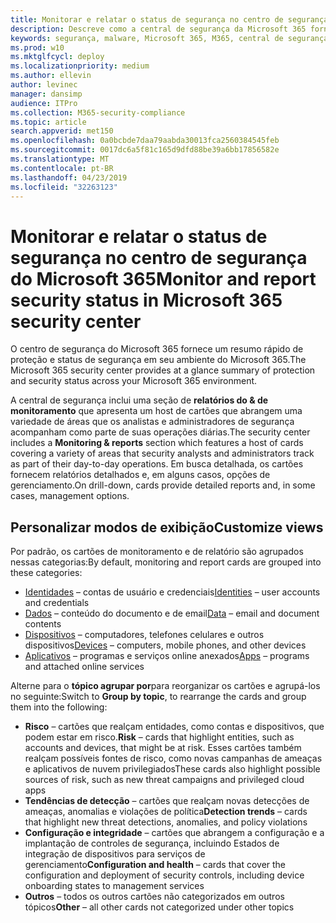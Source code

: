 ```yaml
---
title: Monitorar e relatar o status de segurança no centro de segurança do Microsoft 365
description: Descreve como a central de segurança da Microsoft 365 fornece um resumo rápido de proteção e status de segurança.
keywords: segurança, malware, Microsoft 365, M365, central de segurança, monitor, relatório, status
ms.prod: w10
ms.mktglfcycl: deploy
ms.localizationpriority: medium
ms.author: ellevin
author: levinec
manager: dansimp
audience: ITPro
ms.collection: M365-security-compliance
ms.topic: article
search.appverid: met150
ms.openlocfilehash: 0a0bcbde7daa79aabda30013fca2560384545feb
ms.sourcegitcommit: 0017dc6a5f81c165d9dfd88be39a6bb17856582e
ms.translationtype: MT
ms.contentlocale: pt-BR
ms.lasthandoff: 04/23/2019
ms.locfileid: "32263123"
---
```

# <a name="monitor-and-report-security-status-in-microsoft-365-security-center"></a><span data-ttu-id="6336d-104">Monitorar e relatar o status de segurança no centro de segurança do Microsoft 365</span><span class="sxs-lookup"><span data-stu-id="6336d-104">Monitor and report security status in Microsoft 365 security center</span></span>

<span data-ttu-id="6336d-105">O centro de segurança do Microsoft 365 fornece um resumo rápido de proteção e status de segurança em seu ambiente do Microsoft 365.</span><span class="sxs-lookup"><span data-stu-id="6336d-105">The Microsoft 365 security center provides at a glance summary of protection and security status across your Microsoft 365 environment.</span></span>

<span data-ttu-id="6336d-106">A central de segurança inclui uma seção de **relatórios do & de monitoramento** que apresenta um host de cartões que abrangem uma variedade de áreas que os analistas e administradores de segurança acompanham como parte de suas operações diárias.</span><span class="sxs-lookup"><span data-stu-id="6336d-106">The security center includes a **Monitoring & reports** section which features a host of cards covering a variety of areas that security analysts and administrators track as part of their day-to-day operations.</span></span> <span data-ttu-id="6336d-107">Em busca detalhada, os cartões fornecem relatórios detalhados e, em alguns casos, opções de gerenciamento.</span><span class="sxs-lookup"><span data-stu-id="6336d-107">On drill-down, cards provide detailed reports and, in some cases, management options.</span></span>

## <a name="customize-views"></a><span data-ttu-id="6336d-108">Personalizar modos de exibição</span><span class="sxs-lookup"><span data-stu-id="6336d-108">Customize views</span></span>

<span data-ttu-id="6336d-109">Por padrão, os cartões de monitoramento e de relatório são agrupados nessas categorias:</span><span class="sxs-lookup"><span data-stu-id="6336d-109">By default, monitoring and report cards are grouped into these categories:</span></span>
  
* <span data-ttu-id="6336d-110">[Identidades](monitor-and-report-identities.md) – contas de usuário e credenciais</span><span class="sxs-lookup"><span data-stu-id="6336d-110">[Identities](monitor-and-report-identities.md) – user accounts and credentials</span></span>
* <span data-ttu-id="6336d-111">[Dados](monitor-data.md) – conteúdo do documento e de email</span><span class="sxs-lookup"><span data-stu-id="6336d-111">[Data](monitor-data.md) – email and document contents</span></span>
* <span data-ttu-id="6336d-112">[Dispositivos](monitor-devices.md) – computadores, telefones celulares e outros dispositivos</span><span class="sxs-lookup"><span data-stu-id="6336d-112">[Devices](monitor-devices.md) – computers, mobile phones, and other devices</span></span>
* <span data-ttu-id="6336d-113">[Aplicativos](monitor-apps.md) – programas e serviços online anexados</span><span class="sxs-lookup"><span data-stu-id="6336d-113">[Apps](monitor-apps.md) – programs and attached online services</span></span>

<span data-ttu-id="6336d-114">Alterne para o **tópico agrupar por**para reorganizar os cartões e agrupá-los no seguinte:</span><span class="sxs-lookup"><span data-stu-id="6336d-114">Switch to **Group by topic**, to rearrange the cards and group them into the following:</span></span>

* <span data-ttu-id="6336d-115">**Risco** – cartões que realçam entidades, como contas e dispositivos, que podem estar em risco.</span><span class="sxs-lookup"><span data-stu-id="6336d-115">**Risk** – cards that highlight entities, such as accounts and devices, that might be at risk.</span></span> <span data-ttu-id="6336d-116">Esses cartões também realçam possíveis fontes de risco, como novas campanhas de ameaças e aplicativos de nuvem privilegiados</span><span class="sxs-lookup"><span data-stu-id="6336d-116">These cards also highlight possible sources of risk, such as new threat campaigns and privileged cloud apps</span></span>  
* <span data-ttu-id="6336d-117">**Tendências de detecção** – cartões que realçam novas detecções de ameaças, anomalias e violações de política</span><span class="sxs-lookup"><span data-stu-id="6336d-117">**Detection trends** – cards that highlight new threat detections, anomalies, and policy violations</span></span>
* <span data-ttu-id="6336d-118">**Configuração e integridade** – cartões que abrangem a configuração e a implantação de controles de segurança, incluindo Estados de integração de dispositivos para serviços de gerenciamento</span><span class="sxs-lookup"><span data-stu-id="6336d-118">**Configuration and health** – cards that cover the configuration and deployment of security controls, including device onboarding states to management services</span></span>
* <span data-ttu-id="6336d-119">**Outros** – todos os outros cartões não categorizados em outros tópicos</span><span class="sxs-lookup"><span data-stu-id="6336d-119">**Other** – all other cards not categorized under other topics</span></span>
